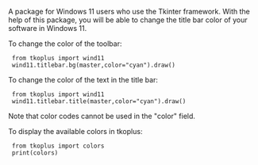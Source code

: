 A package for Windows 11 users who use the Tkinter framework.
With the help of this package, you will be able to change the title bar color of your software in Windows 11.

To change the color of the toolbar:

     from tkoplus import wind11
     wind11.titlebar.bg(master,color="cyan").draw()
     
To change the color of the text in the title bar:
     
     from tkoplus import wind11
     wind11.titlebar.title(master,color="cyan").draw()

Note that color codes cannot be used in the "color" field.

To display the available colors in tkoplus:

     from tkoplus import colors
     print(colors)

